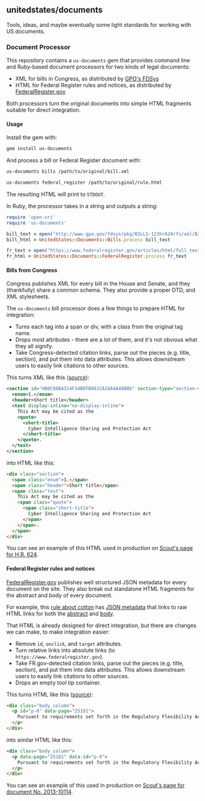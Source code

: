 ## unitedstates/documents

Tools, ideas, and maybe eventually some light standards for working with US documents.

### Document Processor

This repository contains a `us-documents` gem that provides command line and Ruby-based document processors for two kinds of legal documents:

* XML for bills in Congress, as distributed by [GPO's FDSys](http://www.gpo.gov/fdsys/)
* HTML for Federal Register rules and notices, as distributed by [FederalRegister.gov](https://www.federalregister.gov)

Both processors turn the original documents into simple HTML fragments suitable for direct integration.

#### Usage

Install the gem with:

```bash
gem install us-documents
```

And process a bill or Federal Register document with:

```bash
us-documents bills /path/to/original/bill.xml

us-documents federal_register /path/to/original/rule.html
```

The resulting HTML will print to `STDOUT`. 

In Ruby, the processor takes in a string and outputs a string:

```ruby
require 'open-uri'
require 'us-documents'

bill_text = open("http://www.gpo.gov/fdsys/pkg/BILLS-113hr624rfs/xml/BILLS-113hr624rfs.xml").read
bill_html = UnitedStates::Documents::Bills.process bill_text

fr_text = open("https://www.federalregister.gov/articles/html/full_text/201/310/114.html").read
fr_html = UnitedStates::Documents::FederalRegister.process fr_text
```

#### Bills from Congress

Congress publishes XML for every bill in the House and Senate, and they (thankfully) share a common schema. They also provide a proper DTD, and XML stylesheets.

The `us-documents` bill processor does a few things to prepare HTML for integration:

* Turns each tag into a span or div, with a class from the original tag name.
* Drops most attributes - there are a lot of them, and it's not obvious what they all signify.
* Take Congress-detected citation links, parse out the pieces (e.g. title, section), and put them into data attributes. This allows downstream users to easily link citations to other sources.

This turns XML like this ([source](http://www.gpo.gov/fdsys/pkg/BILLS-113hr624rfs/xml/BILLS-113hr624rfs.xml)):

```xml
<section id="HB0C08BA314F34BDFB081CA26A4A48B86" section-type="section-one">
  <enum>1.</enum>
  <header>Short title</header>
  <text display-inline="no-display-inline">
    This Act may be cited as the
    <quote>
      <short-title>
        Cyber Intelligence Sharing and Protection Act
      </short-title>
    </quote>.
  </text>
</section>
```

into HTML like this:

```html
<div class="section">
  <span class="enum">1.</span>
  <span class="header">Short title</span>
  <span class="text">
    This Act may be cited as the 
    <span class="quote">
      <span class="short-title">
        Cyber Intelligence Sharing and Protection Act
      </span>
    </span>.
  </span>
</div> 
```

You can see an example of this HTML used in production on [Scout's page for H.R. 624](https://scout.sunlightfoundation.com/item/bill/hr624-113).

#### Federal Register rules and notices

[FederalRegister.gov](https://www.federalregister.gov) publishes well structured JSON metadata for every document on the site. They also break out standalone HTML fragments for the abstract and body of every document.

For example, this [rule about cotton](https://www.federalregister.gov/articles/2013/04/30/2013-10114/revision-of-regulations-defining-bona-fide-cotton-spot-markets) has [JSON metadata](https://www.federalregister.gov/api/v1/articles/2013-10114) that links to raw HTML links for both the [abstract](https://www.federalregister.gov/articles/html/abstract/201/310/114.html) and [body](https://www.federalregister.gov/articles/html/full_text/201/310/114.html). 

That HTML is already designed for direct integration, but there are changes we can make, to make integration easier:

* Remove `id`, `onclick`, and `target` attributes.
* Turn relative links into absolute links (to `https://www.federalregister.gov`).
* Take FR.gov-detected citation links, parse out the pieces (e.g. title, section), and put them into data attributes. This allows downstream users to easily link citations to other sources.
* Drops an empty tool tip container.

This turns HTML like this ([source](https://www.federalregister.gov/articles/html/full_text/201/310/114.html)):

```html
<div class="body_column">
  <p id="p-8" data-page="25181">
    Pursuant to requirements set forth in the Regulatory Flexibility Act (RFA) (<a class="usc external" href="http://api.fdsys.gov/link?collection=uscode&amp;title=5&amp;year=mostrecent&amp;section=601&amp;type=usc&amp;link-type=html" target="_blank">5 U.S.C. 601</a>-612), AMS has considered the economic impact of this action on small entities and has determined that its implementation will not have a significant economic impact on a substantial number of small businesses.
  </p>
</div>
```

into similar HTML like this:

```html
<div class="body_column">
  <p data-page="25181" data-id="p-8">
    Pursuant to requirements set forth in the Regulatory Flexibility Act (RFA) (<a class="usc external" href="http://api.fdsys.gov/link?collection=uscode&amp;title=5&amp;year=mostrecent&amp;section=601&amp;type=usc&amp;link-type=html" data-title="5" data-section="601">5 U.S.C. 601</a>-612), AMS has considered the economic impact of this action on small entities and has determined that its implementation will not have a significant economic impact on a substantial number of small businesses.
  </p>
</div>
```

You can see an example of this used in production on [Scout's page for document No. 2013-10114](https://scout.sunlightfoundation.com/item/regulation/2013-10114).